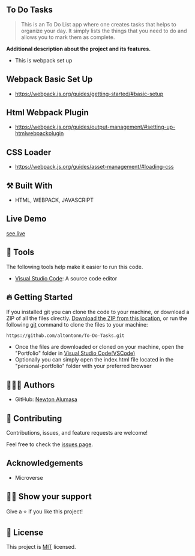 

## To Do Tasks

> This is an To Do List app where one creates tasks that helps to organize your day. It simply lists the things that you need to do and allows you to mark them as complete.

**Additional description about the project and its features.**
- This is webpack set up 

## Webpack Basic Set Up
- https://webpack.js.org/guides/getting-started/#basic-setup

## Html Webpack Plugin
- https://webpack.js.org/guides/output-management/#setting-up-htmlwebpackplugin

## CSS Loader
- https://webpack.js.org/guides/asset-management/#loading-css

## ⚒️ Built With

- HTML, WEBPACK, JAVASCRIPT

## Live Demo
[see live](https://altontonn.github.io/To-Do-Tasks/dist/)


## 🧰 Tools

The following tools help make it easier to run this code.

- [Visual Studio Code](https://code.visualstudio.com/): A source code editor

## 🔥 Getting Started

If you installed git you can clone the code to your machine, or download a ZIP of all the files directly.
[Download the ZIP from this location](https://github.com/altontonn/To-Do-Tasks.git/archive/refs/heads/main.zip), or run the following [git](https://github.com/altontonn/To-Do-Tasks.git) command to clone the files to your machine:

```bash
https://github.com/altontonn/To-Do-Tasks.git
```

- Once the files are downloaded or cloned on your machine, open the "Portfolio" folder in [Visual Studio Code(VSCode)](https://code.visualstudio.com/)
- Optionally you can simply open the index.html file located in the "personal-portfolio" folder with your preferred browser

## 🙎🏾‍♂️ Authors

- GitHub: [Newton Alumasa](https://github.com/altontonn)

## 🤝 Contributing

Contributions, issues, and feature requests are welcome!

Feel free to check the [issues page](https://github.com/altontonn/To-Do-Tasks.git/issues).

## Acknowledgements

- Microverse

## 👊🏾 Show your support

Give a ⭐️ if you like this project!

## 📝 License

This project is [MIT](./LICENSE) licensed.
